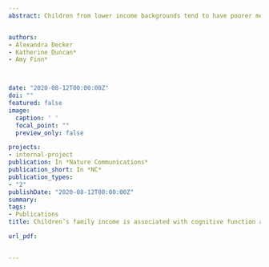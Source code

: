 ```yaml
---
abstract: Children from lower income backgrounds tend to have poorer memory and language abilities than their wealthier peers. It has been proposed that these cognitive gaps reflect the effects of income-related stress on hippocampal structure, but the empirical evidence for this relationship has not been clear. Here, we examine how family income gaps in cognition relate to the anterior hippocampus, given its high sensitivity to stress, versus the posterior hippocampus. We find that anterior (but not posterior) hippocampal volumes positively correlate with family income up to an annual income of ~$75,000. Income-related differences in the anterior (but not posterior) hippocampus also predicted the strength of the gaps in] memory and language. These findings add anatomical specificity to current theories by suggesting a stronger relationship between family income and anterior than posterior hippocampal volumes and offer a potential mechanism through which children from different income homes differ cognitively.


authors:
- Alexandra Decker
- Katherine Duncan*
- Amy Finn*



date: "2020-08-12T00:00:00Z"
doi: ""
featured: false
image:
  caption: ' '
  focal_point: ""
  preview_only: false

projects:
- internal-project
publication: In *Nature Communications*
publication_short: In *NC*
publication_types:
- "2"
publishDate: "2020-08-12T00:00:00Z"
summary: 
tags:
- Publications
title: Children’s family income is associated with cognitive function and volume of anterior not posterior hippocampus (2020)

url_pdf: 


---
```

